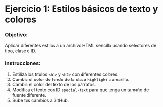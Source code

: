 # Ejercicio 1: Estilos básicos de texto y colores

### Objetivo:
Aplicar diferentes estilos a un archivo HTML sencillo usando selectores de tipo, clase e ID.

### Instrucciones:
1. Estiliza los títulos `<h1>` y `<h2>` con diferentes colores.
2. Cambia el color de fondo de la clase `highlight` a amarillo.
3. Cambia el color del texto de los párrafos.
4. Modifica el texto con ID `special-text` para que tenga un tamaño de fuente diferente.
5. Sube tus cambios a GitHub.
